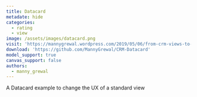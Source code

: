 ```yaml
---
title: Datacard
metadate: hide
categories:
  - rating
  - view
image: /assets/images/datacard.png
visit: 'https://mannygrewal.wordpress.com/2019/05/06/from-crm-views-to-datacards-using-pcf/'
download: 'https://github.com/MannyGrewal/CRM-Datacard'
model_support: true
canvas_support: false
authors:
  - manny_grewal
---
```


A Datacard example to change the UX of a standard view

